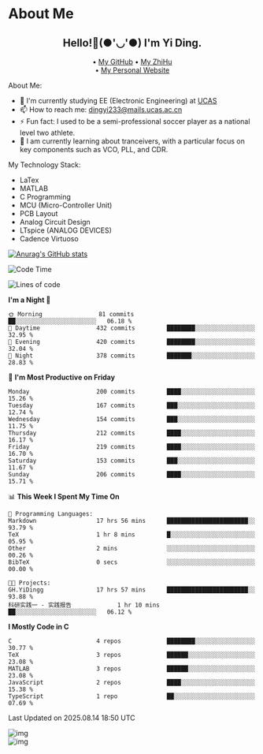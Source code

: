 # About Me

<h2 style="text-align:center;"> Hello!👋(●'◡'●) I'm Yi Ding.</h2>

<div style="text-align:center;">
  • <a href="https://github.com/YiDingg">My GitHub</a>
  • <a href="https://www.zhihu.com/people/YiDingg">My ZhiHu</a><br>
  • <a href="https://yidingg.github.io/YiDingg">My Personal Website</a><br>
</div>

About Me:
- 🔭 I'm currently studying EE (Electronic Engineering) at [UCAS](https://www.ucas.ac.cn/)
- 📫 How to reach me: dingyi233@mails.ucas.ac.cn
- ⚡ Fun fact: I used to be a semi-professional soccer player as a national level two athlete.
- 🌱 I am currently learning about tranceivers, with a particular focus on key components such as VCO, PLL, and CDR.

My Technology Stack: 
- LaTex
- MATLAB
- C Programming
- MCU (Micro-Controller Unit)
- PCB Layout
- Analog Circuit Design
- LTspice (ANALOG DEVICES)
- Cadence Virtuoso


[![Anurag's GitHub stats](https://github-readme-stats.vercel.app/api?username=YiDingg)](https://github.com/anuraghazra/github-readme-stats)

<!--START_SECTION:waka-->
![Code Time](http://img.shields.io/badge/Code%20Time-1%2C470%20hrs%2025%20mins-blue)

![Lines of code](https://img.shields.io/badge/From%20Hello%20World%20I%27ve%20Written-3.6%20million%20lines%20of%20code-blue)

**I'm a Night 🦉** 

```text
🌞 Morning                81 commits          ██░░░░░░░░░░░░░░░░░░░░░░░   06.18 % 
🌆 Daytime                432 commits         ████████░░░░░░░░░░░░░░░░░   32.95 % 
🌃 Evening                420 commits         ████████░░░░░░░░░░░░░░░░░   32.04 % 
🌙 Night                  378 commits         ███████░░░░░░░░░░░░░░░░░░   28.83 % 
```
📅 **I'm Most Productive on Friday** 

```text
Monday                   200 commits         ████░░░░░░░░░░░░░░░░░░░░░   15.26 % 
Tuesday                  167 commits         ███░░░░░░░░░░░░░░░░░░░░░░   12.74 % 
Wednesday                154 commits         ███░░░░░░░░░░░░░░░░░░░░░░   11.75 % 
Thursday                 212 commits         ████░░░░░░░░░░░░░░░░░░░░░   16.17 % 
Friday                   219 commits         ████░░░░░░░░░░░░░░░░░░░░░   16.70 % 
Saturday                 153 commits         ███░░░░░░░░░░░░░░░░░░░░░░   11.67 % 
Sunday                   206 commits         ████░░░░░░░░░░░░░░░░░░░░░   15.71 % 
```


📊 **This Week I Spent My Time On** 

```text
💬 Programming Languages: 
Markdown                 17 hrs 56 mins      ███████████████████████░░   93.79 % 
TeX                      1 hr 8 mins         █░░░░░░░░░░░░░░░░░░░░░░░░   05.95 % 
Other                    2 mins              ░░░░░░░░░░░░░░░░░░░░░░░░░   00.26 % 
BibTeX                   0 secs              ░░░░░░░░░░░░░░░░░░░░░░░░░   00.00 % 

🐱‍💻 Projects: 
GH.YiDingg               17 hrs 57 mins      ███████████████████████░░   93.88 % 
科研实践一 - 实践报告             1 hr 10 mins        ██░░░░░░░░░░░░░░░░░░░░░░░   06.12 % 
```

**I Mostly Code in C** 

```text
C                        4 repos             ████████░░░░░░░░░░░░░░░░░   30.77 % 
TeX                      3 repos             ██████░░░░░░░░░░░░░░░░░░░   23.08 % 
MATLAB                   3 repos             ██████░░░░░░░░░░░░░░░░░░░   23.08 % 
JavaScript               2 repos             ████░░░░░░░░░░░░░░░░░░░░░   15.38 % 
TypeScript               1 repo              ██░░░░░░░░░░░░░░░░░░░░░░░   07.69 % 
```




 Last Updated on 2025.08.14 18:50 UTC
<!--END_SECTION:waka-->

<!-- Coding activity over the last year -->
<div class='center'><img src='https://wakatime.com/share/@YiDingg/260601e0-8e46-41ab-9832-d4d0ae5fd0bd.svg' alt='img'/></div>

<!-- Languages over the last year -->
<div class='center'><img src='https://wakatime.com/share/@YiDingg/99546fa3-4cc3-4808-ab6e-13f38e27aba1.svg' alt='img'/></div>
